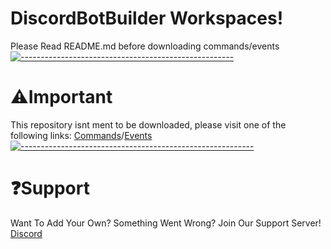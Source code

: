 # DiscordBotBuilder Workspaces!
Please Read README.md before downloading commands/events
[![-----------------------------------------------------](https://raw.githubusercontent.com/andreasbm/readme/master/assets/lines/aqua.png)](#Important)
# ⚠Important
This repository isnt ment to be downloaded, please visit one of the following links: [Commands](https://minhaskamal.github.io/DownGit/#/home?url=https://github.com/Supernova3339/mydbbcommands/tree/main/commands)/[Events](https://minhaskamal.github.io/DownGit/#/home?url=https://github.com/Supernova3339/mydbbcommands/tree/main/events)
[![----------------------------------------------------------](https://raw.githubusercontent.com/andreasbm/readme/master/assets/lines/aqua.png)](#Important)
# ❓Support
Want To Add Your Own? Something Went Wrong? Join Our Support Server! [Discord](https://discord.gg/CWST75nZdX)
